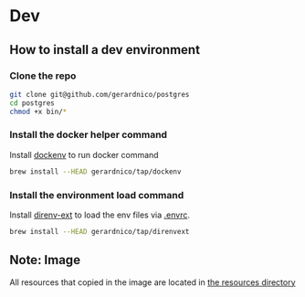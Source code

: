 # Dev


## How to install a dev environment

### Clone the repo

```bash
git clone git@github.com/gerardnico/postgres
cd postgres
chmod +x bin/*
```

### Install the docker helper command

Install [dockenv](https://github.com/gerardnico/dockenv) to run docker command
```bash
brew install --HEAD gerardnico/tap/dockenv
```

### Install the environment load command
Install [direnv-ext](https://github.com/gerardnico/direnv-ext) to 
load the env files via [.envrc](../.envrc).
```bash
brew install --HEAD gerardnico/tap/direnvext
```



## Note: Image

All resources that copied in the image are located in [the resources directory](../resources)
